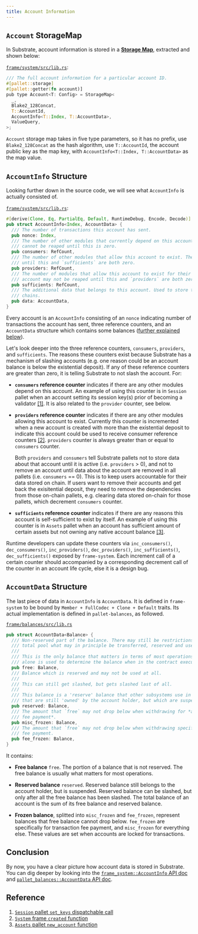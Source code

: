 ```yaml
---
title: Account Information
---
```


## `Account` StorageMap

In Substrate, account information is stored in a [**Storage Map**](https://substrate.dev/rustdocs/v3.0.0/frame_support/storage/types/struct.StorageMap.html#impl), extracted and shown below:

[`frame/system/src/lib.rs`](https://github.com/paritytech/substrate/blob/bcd649ffca9efc93f8b4ac1506ec8117b71e1aac/frame/system/src/lib.rs#L530-L538):

```rust
/// The full account information for a particular account ID.
#[pallet::storage]
#[pallet::getter(fn account)]
pub type Account<T: Config> = StorageMap<
  _,
  Blake2_128Concat,
  T::AccountId,
  AccountInfo<T::Index, T::AccountData>,
  ValueQuery,
>;
```

`Account` storage map takes in five type parameters, so it has no prefix, use `Blake2_128Concat` as the hash algorithm, use `T::AccountId`, the account public key as the map key, with `AccountInfo<T::Index, T::AccountData>` as the map value.

## `AccountInfo` Structure

Looking further down in the source code, we will see what `AccountInfo` is actually consisted of.

[`frame/system/src/lib.rs`](https://github.com/paritytech/substrate/blob/bcd649ffca9efc93f8b4ac1506ec8117b71e1aac/frame/system/src/lib.rs#L787-L803):

```rust
#[derive(Clone, Eq, PartialEq, Default, RuntimeDebug, Encode, Decode)]
pub struct AccountInfo<Index, AccountData> {
  /// The number of transactions this account has sent.
  pub nonce: Index,
  /// The number of other modules that currently depend on this account's existence. The account
  /// cannot be reaped until this is zero.
  pub consumers: RefCount,
  /// The number of other modules that allow this account to exist. The account may not be reaped
  /// until this and `sufficients` are both zero.
  pub providers: RefCount,
  /// The number of modules that allow this account to exist for their own purposes only. The
  /// account may not be reaped until this and `providers` are both zero.
  pub sufficients: RefCount,
  /// The additional data that belongs to this account. Used to store the balance(s) in a lot of
  /// chains.
  pub data: AccountData,
}
```

Every account is an `AccountInfo` consisting of an `nonce` indicating number of transactions the account has sent, three reference counters, and an `AccountData` structure which contains some balances ([further explained below](#accountdata-structure)).

Let's look deeper into the three reference counters, `consumers`, `providers`, and `sufficients`. The reasons these counters exist because Substrate has a mechanism of slashing accounts (e.g. one reason could be an account balance is below the existential deposit). If any of these reference counters are greater than zero, it is telling Substrate to not slash the account. For:

- **`consumers` reference counter** indicates if there are any other modules depend on this account. An example of using this counter is in `Session` pallet when an account setting its session key(s) prior of becoming a validator [[1]](#ref-session-set-keys). It is also related to the `provider` counter, see below.

- **`providers` reference counter** indicates if there are any other modules allowing this account to exist. Currently this counter  is incremented when a new account is created with more than the existential deposit to indicate this account could be used to receive consumer reference counters [[2]](#ref-system-created). `providers` counter is always greater than or equal to `consumers` counter.

  Both `providers` and `consumers` tell Substrate pallets not to store data about that account until it is active (i.e. `providers` > 0), and not to remove an account until data about the account are removed in all pallets (i.e. `consumers` == 0). This is to keep users accountable for their data stored on chain. If users want to remove their accounts and get back the exisitential deposit, they need to remove the dependencies from those on-chain pallets, e.g. clearing data stored on-chain for those pallets, which decrement `consumers` counter.

- **`sufficients` reference counter** indicates if there are any reasons this account is self-sufficient to exist by itself. An example of using this counter is in `Assets` pallet when an account has sufficient amount of certain assets but not owning any native account balance [[3]](#ref-assets-new-account).

Runtime developers can update these counters via `inc_consumers()`, `dec_consumers()`, `inc_providers()`, `dec_providers()`, `inc_sufficients()`, `dec_sufficients()` exposed by `frame-system`. Each increment call of a certain counter should accompanied by a corresponding decrement call of the counter in an account life cycle, else it is a design bug.

## `AccountData` Structure

The last piece of data in `AccountInfo` is `AccountData`. It is defined in `frame-system` to be bound by
`Member + FullCodec + Clone + Default` traits. Its actual implementation is defined in `pallet-balances`,
as followed.

[`frame/balances/src/lib.rs`](https://github.com/paritytech/substrate/blob/8d02bb0bfc6136f6a3c805db19f51e43090a7cd4/frame/balances/src/lib.rs#L564-L584)

```rust
pub struct AccountData<Balance> {
  /// Non-reserved part of the balance. There may still be restrictions on this, but it is the
  /// total pool what may in principle be transferred, reserved and used for tipping.
  ///
  /// This is the only balance that matters in terms of most operations on tokens. It
  /// alone is used to determine the balance when in the contract execution environment.
  pub free: Balance,
  /// Balance which is reserved and may not be used at all.
  ///
  /// This can still get slashed, but gets slashed last of all.
  ///
  /// This balance is a 'reserve' balance that other subsystems use in order to set aside tokens
  /// that are still 'owned' by the account holder, but which are suspendable.
  pub reserved: Balance,
  /// The amount that `free` may not drop below when withdrawing for *anything except transaction
  /// fee payment*.
  pub misc_frozen: Balance,
  /// The amount that `free` may not drop below when withdrawing specifically for transaction
  /// fee payment.
  pub fee_frozen: Balance,
}
```

It contains:

- **Free balance** `free`. The portion of a balance that is not reserved. The free balance is usually what matters for most operations.

- **Reserved balance** `reserved`. Reserved balance still belongs to the account holder, but is suspended. Reserved balance can be slashed, but only after all the free balance has been slashed. The total balance of an account is the sum of its free balance and reserved balance.

- **Frozen balance**, splitted into `misc_frozen` and `fee_frozen`, represent balances that free balance cannot drop below. `fee_frozen` are specifically for transaction fee payment, and `misc_frozen` for everything else. These values are set when accounts are locked for transactions.

## Conclusion

By now, you have a clear picture how account data is stored in Substrate. You can dig deeper by looking into the [`frame_system::AccountInfo` API doc](https://substrate.dev/rustdocs/v3.0.0/frame_system/struct.AccountInfo.html) and [`pallet_balances::AccountData` API doc](https://substrate.dev/rustdocs/v3.0.0/pallet_balances/struct.AccountData.html).

## Reference

1. <span id="ref-session-set-keys"></span>[`Session` pallet `set_keys` dispatchable call](https://github.com/paritytech/substrate/blob/8d02bb0bfc6136f6a3c805db19f51e43090a7cd4/frame/session/src/lib.rs#L529-L537)
2. <span id="ref-system-created"></span>[`System` frame `created` function](https://github.com/paritytech/substrate/blob/8d02bb0bfc6136f6a3c805db19f51e43090a7cd4/frame/system/src/lib.rs#L1562-L1573)
3. <span id="ref-assets-new-account"></span>[`Assets` pallet `new_account` function](https://github.com/paritytech/substrate/blob/8d02bb0bfc6136f6a3c805db19f51e43090a7cd4/frame/assets/src/functions.rs#L46-L61)
